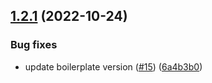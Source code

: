 ## [1.2.1](https://github.com/technology-studio/service-error-handler-react-peer/compare/v1.2.0...v1.2.1) (2022-10-24)


### Bug fixes

* update boilerplate version ([#15](https://github.com/technology-studio/service-error-handler-react-peer/issues/15)) ([6a4b3b0](https://github.com/technology-studio/service-error-handler-react-peer/commit/6a4b3b0852dbb3cde24314f57075e2421fd47fbb))

